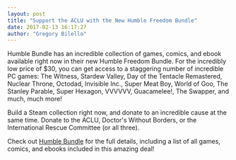 ```yaml
---
layout: post
title: "Support the ACLU with the New Humble Freedom Bundle"
date: 2017-02-13 16:17:27
author: "Gregory Bilello"
---
```

Humble Bundle has an incredible collection of games, comics, and ebook available right now in their new Humble Freedom Bundle.  For the incredibly low price of $30, you can get access to a staggering number of incredible PC games:  The Witness, Stardew Valley, Day of the Tentacle Remastered, Nuclear Throne, Octodad, Invisible Inc., Super Meat Boy, World of Goo, The Stanley Parable, Super Hexagon, VVVVVV, Guacamelee!, The Swapper, and much, much more!

Build a Steam collection right now, and donate to an incredible cause at the same time.  Donate to the ACLU, Doctor's Without Borders, or the International Rescue Committee (or all three).

Check out [Humble Bundle](https://www.humblebundle.com/freedom) for the full details, including a list of all games, comics, and ebooks included in this amazing deal!